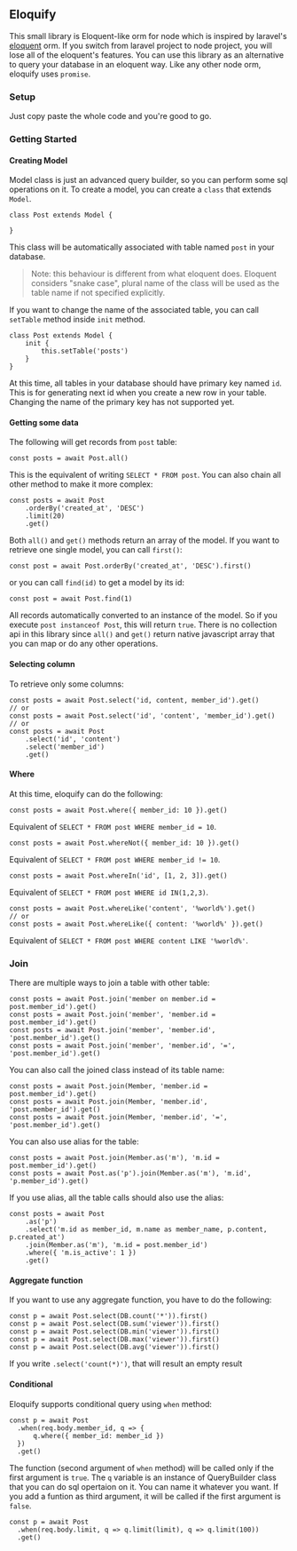 ## Eloquify
This small library is Eloquent-like orm for node which is inspired by laravel's [eloquent](https://laravel.com/docs/8.x/eloquent) orm. If you switch from laravel project to node project, you will lose all of the eloquent's features. You can use this library as an alternative to query your database in an eloquent way. Like any other node orm, eloquify uses `promise`.

### Setup
Just copy paste the whole code and you're good to go.

### Getting Started

#### Creating Model
Model class is just an advanced query builder, so you can perform some sql operations on it. To create a model, you can create a `class` that extends `Model`. 
```
class Post extends Model {

}
```
This class will be automatically associated with table named `post` in your database. 
> Note: this behaviour is different from what eloquent does. Eloquent considers "snake case", plural name of the class will be used as the table name if not specified explicitly.

If you want to change the name of the associated table, you can call `setTable` method inside `init` method.
```
class Post extends Model {
    init {
        this.setTable('posts')
    }
}
```
At this time, all tables in your database should have primary key named `id`. This is for generating next id when you create a new row in your table. Changing the name of the primary key has not supported yet.

#### Getting some data
The following will get records from `post` table:
```
const posts = await Post.all()
```
This is the equivalent of writing `SELECT * FROM post`. You can also chain all other method to make it more complex:
```
const posts = await Post
    .orderBy('created_at', 'DESC')
    .limit(20)
    .get()
```

Both `all()` and `get()` methods return an array of the model. If you want to retrieve one single model, you can call `first()`:
```
const post = await Post.orderBy('created_at', 'DESC').first()
```
or you can call `find(id)` to get a model by its id:
```
const post = await Post.find(1)
```
All records automatically converted to an instance of the model. So if you execute `post instanceof Post`, this will return `true`.
There is no collection api in this library since `all()` and `get()` return native javascript array that you can map or do any other operations.

#### Selecting column
To retrieve only some columns:
```
const posts = await Post.select('id, content, member_id').get()
// or
const posts = await Post.select('id', 'content', 'member_id').get()
// or
const posts = await Post
    .select('id', 'content')
    .select('member_id')
    .get()
```

#### Where
At this time, eloquify can do the following:
```
const posts = await Post.where({ member_id: 10 }).get()
```
Equivalent of `SELECT * FROM post WHERE member_id = 10`.
```
const posts = await Post.whereNot({ member_id: 10 }).get()
```
Equivalent of `SELECT * FROM post WHERE member_id != 10`.
```
const posts = await Post.whereIn('id', [1, 2, 3]).get()
```
Equivalent of `SELECT * FROM post WHERE id IN(1,2,3)`.
```
const posts = await Post.whereLike('content', '%world%').get()
// or
const posts = await Post.whereLike({ content: '%world%' }).get()
```
Equivalent of `SELECT * FROM post WHERE content LIKE '%world%'`.

### Join
There are multiple ways to join a table with other table:
```
const posts = await Post.join('member on member.id = post.member_id').get()
const posts = await Post.join('member', 'member.id = post.member_id').get()
const posts = await Post.join('member', 'member.id', 'post.member_id').get()
const posts = await Post.join('member', 'member.id', '=', 'post.member_id').get()
```
You can also call the joined class instead of its table name:
```
const posts = await Post.join(Member, 'member.id = post.member_id').get()
const posts = await Post.join(Member, 'member.id', 'post.member_id').get()
const posts = await Post.join(Member, 'member.id', '=', 'post.member_id').get()
```
You can also use alias for the table:
```
const posts = await Post.join(Member.as('m'), 'm.id = post.member_id').get()
const posts = await Post.as('p').join(Member.as('m'), 'm.id', 'p.member_id').get()
```
If you use alias, all the table calls should also use the alias:
```
const posts = await Post
    .as('p')
    .select('m.id as member_id, m.name as member_name, p.content, p.created_at')
    .join(Member.as('m'), 'm.id = post.member_id')
    .where({ 'm.is_active': 1 })
    .get()
```

#### Aggregate function
If you want to use any aggregate function, you have to do the following:
```
const p = await Post.select(DB.count('*')).first()
const p = await Post.select(DB.sum('viewer')).first()
const p = await Post.select(DB.min('viewer')).first()
const p = await Post.select(DB.max('viewer')).first()
const p = await Post.select(DB.avg('viewer')).first()
```
If you write `.select('count(*)')`, that will result an empty result

#### Conditional
Eloquify supports conditional query using `when` method:
```
const p = await Post
  .when(req.body.member_id, q => {
      q.where({ member_id: member_id })
  })
  .get()
```
The function (second argument of `when` method) will be called only if the first argument is `true`. The `q` variable is an instance of QueryBuilder class that you can do sql opertaion on it. You can name it whatever you want. If you add a funtion as third argument, it will be called if the first argument is `false`.
```
const p = await Post
  .when(req.body.limit, q => q.limit(limit), q => q.limit(100))
  .get()
```
